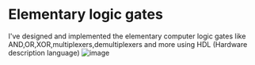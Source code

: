 <h1> Elementary logic gates </h1>

I've designed and implemented the elementary computer logic gates like AND,OR,XOR,multiplexers,demultiplexers and more using HDL (Hardware description language) 
![image](https://github.com/ahmeddtarek11/From-NAND-gate-to-the-HACK-computer-/assets/117470939/8c7374e6-6fd6-483c-92ba-1beec7c8f5ff)
